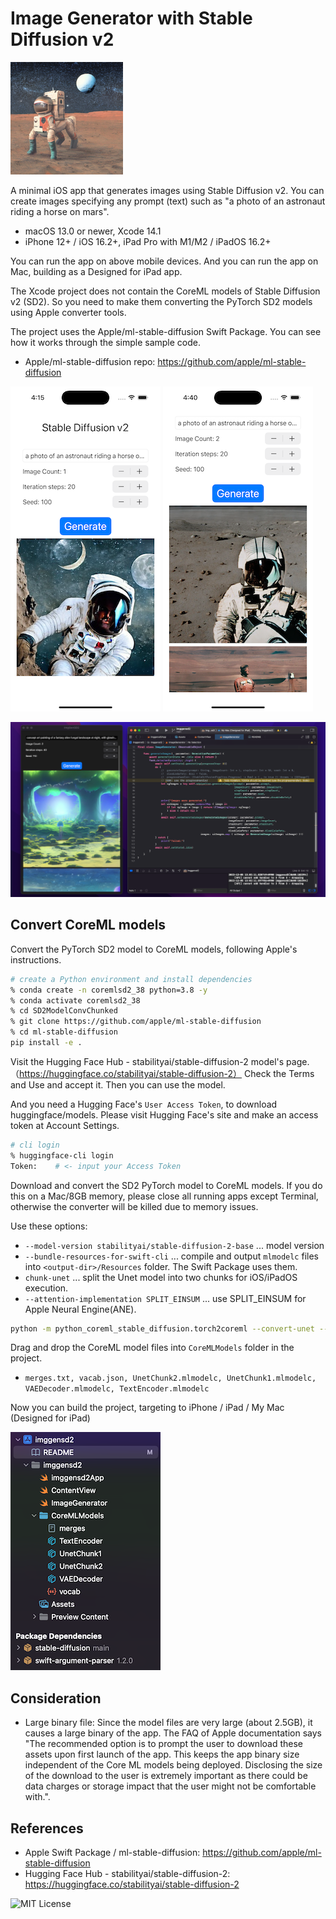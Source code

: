 # Image Generator with Stable Diffusion v2

![AppIcon](images/appicon180.png)

A minimal iOS app that generates images using Stable Diffusion v2.
You can create images specifying any prompt (text) such as "a photo of an astronaut riding a horse on mars".

- macOS 13.0 or newer, Xcode 14.1
- iPhone 12+ / iOS 16.2+, iPad Pro with M1/M2 / iPadOS 16.2+

You can run the app on above mobile devices.
And you can run the app on Mac, building as a Designed for iPad app.

The Xcode project does not contain the CoreML models of Stable Diffusion v2 (SD2).
So you need to make them converting the PyTorch SD2 models using Apple converter tools.

The project uses the Apple/ml-stable-diffusion Swift Package.
You can see how it works through the simple sample code.

- Apple/ml-stable-diffusion repo: https://github.com/apple/ml-stable-diffusion

![Image](images/ss1_240.png)
![Image](images/ss2_240.png)

![Image](images/ss0_1280.png)

## Convert CoreML models

Convert the PyTorch SD2 model to CoreML models, following Apple's instructions.

```bash
# create a Python environment and install dependencies
% conda create -n coremlsd2_38 python=3.8 -y
% conda activate coremlsd2_38
% cd SD2ModelConvChunked
% git clone https://github.com/apple/ml-stable-diffusion
% cd ml-stable-diffusion
pip install -e .
```

Visit the Hugging Face Hub - stabilityai/stable-diffusion-2 model's page.
（https://huggingface.co/stabilityai/stable-diffusion-2）
Check the Terms and Use and accept it. Then you can use the model.

And you need a Hugging Face's `User Access Token`, to download huggingface/models.
Please visit Hugging Face's site and make an access token at Account Settings.

```bash
# cli login
% huggingface-cli login
Token:    # <- input your Access Token
```

Download and convert the SD2 PyTorch model to CoreML models.
If you do this on a Mac/8GB memory, please close all running apps except Terminal,
otherwise the converter will be killed due to memory issues.

Use these options:
- `--model-version stabilityai/stable-diffusion-2-base` ... model version
- `--bundle-resources-for-swift-cli` ... compile and output `mlmodelc` files into `<output-dir>/Resources` folder. The Swift Package uses them.
- `chunk-unet` ... split the Unet model into two chunks for iOS/iPadOS execution.
- `--attention-implementation SPLIT_EINSUM` ... use SPLIT_EINSUM for Apple Neural Engine(ANE).

```bash
python -m python_coreml_stable_diffusion.torch2coreml --convert-unet --convert-text-encoder --convert-vae-decoder --convert-safety-checker -o sd2CoremlChunked --model-version stabilityai/stable-diffusion-2-base --bundle-resources-for-swift-cli --chunk-unet --attention-implementation SPLIT_EINSUM --compute-unit CPU_AND_NE
```

Drag and drop the CoreML model files into `CoreMLModels` folder in the project.

- `merges.txt, vacab.json, UnetChunk2.mlmodelc, UnetChunk1.mlmodelc, VAEDecoder.mlmodelc, TextEncoder.mlmodelc`

Now you can build the project, targeting to iPhone / iPad / My Mac (Designed for iPad)

![Image](images/ss3_240.png)



## Consideration

- Large binary file: Since the model files are very large (about 2.5GB), it causes a large binary of the app.
The FAQ of Apple documentation says "The recommended option is to prompt the user to download 
these assets upon first launch of the app. This keeps the app binary size independent of the 
Core ML models being deployed. Disclosing the size of the download to the user is extremely 
important as there could be data charges or storage impact that the user might not be comfortable with.".

## References

- Apple Swift Package / ml-stable-diffusion: https://github.com/apple/ml-stable-diffusion
- Hugging Face Hub - stabilityai/stable-diffusion-2: https://huggingface.co/stabilityai/stable-diffusion-2

![MIT License](http://img.shields.io/badge/license-MIT-blue.svg?style=flat)
